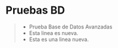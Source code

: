 # Pruebas BD
> - Prueba Base de Datos Avanzadas
> - Esta linea es nueva.
> - Esta es una linea nueva.
